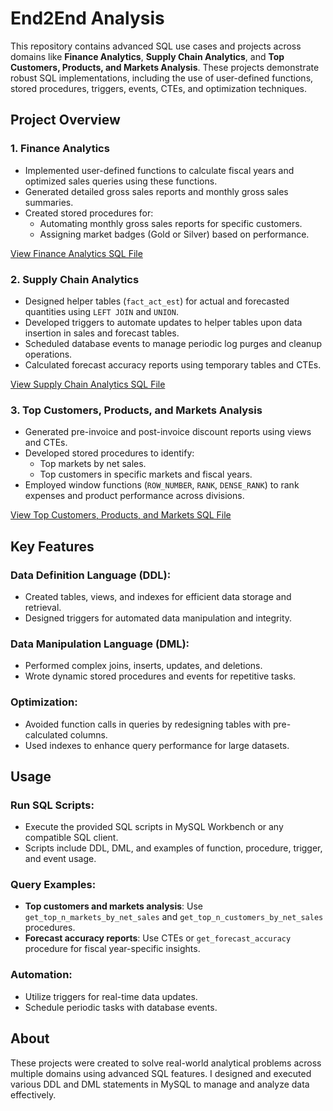 # End2End Analysis

This repository contains advanced SQL use cases and projects across domains like **Finance Analytics**, **Supply Chain Analytics**, and **Top Customers, Products, and Markets Analysis**. These projects demonstrate robust SQL implementations, including the use of user-defined functions, stored procedures, triggers, events, CTEs, and optimization techniques.

## Project Overview

### 1. **Finance Analytics**
- Implemented user-defined functions to calculate fiscal years and optimized sales queries using these functions.
- Generated detailed gross sales reports and monthly gross sales summaries.
- Created stored procedures for:
  - Automating monthly gross sales reports for specific customers.
  - Assigning market badges (Gold or Silver) based on performance.
  
[View Finance Analytics SQL File](https://github.com/Ranjith-Senthilkumar/MYSQL-Queries/blob/main/Financials_Query)

### 2. **Supply Chain Analytics**
- Designed helper tables (`fact_act_est`) for actual and forecasted quantities using `LEFT JOIN` and `UNION`.
- Developed triggers to automate updates to helper tables upon data insertion in sales and forecast tables.
- Scheduled database events to manage periodic log purges and cleanup operations.
- Calculated forecast accuracy reports using temporary tables and CTEs.

[View Supply Chain Analytics SQL File](https://github.com/Ranjith-Senthilkumar/MYSQL-Queries/blob/main/Supply_chain_analysis_query)

### 3. **Top Customers, Products, and Markets Analysis**
- Generated pre-invoice and post-invoice discount reports using views and CTEs.
- Developed stored procedures to identify:
  - Top markets by net sales.
  - Top customers in specific markets and fiscal years.
- Employed window functions (`ROW_NUMBER`, `RANK`, `DENSE_RANK`) to rank expenses and product performance across divisions.

[View Top Customers, Products, and Markets SQL File](https://github.com/Ranjith-Senthilkumar/MYSQL-Queries/blob/main/Top%20and%20Bottom%20N%20queries)

## Key Features

### Data Definition Language (DDL):
- Created tables, views, and indexes for efficient data storage and retrieval.
- Designed triggers for automated data manipulation and integrity.

### Data Manipulation Language (DML):
- Performed complex joins, inserts, updates, and deletions.
- Wrote dynamic stored procedures and events for repetitive tasks.

### Optimization:
- Avoided function calls in queries by redesigning tables with pre-calculated columns.
- Used indexes to enhance query performance for large datasets.

## Usage

### Run SQL Scripts:
- Execute the provided SQL scripts in MySQL Workbench or any compatible SQL client.
- Scripts include DDL, DML, and examples of function, procedure, trigger, and event usage.

### Query Examples:
- **Top customers and markets analysis**: Use `get_top_n_markets_by_net_sales` and `get_top_n_customers_by_net_sales` procedures.
- **Forecast accuracy reports**: Use CTEs or `get_forecast_accuracy` procedure for fiscal year-specific insights.

### Automation:
- Utilize triggers for real-time data updates.
- Schedule periodic tasks with database events.

## About
These projects were created to solve real-world analytical problems across multiple domains using advanced SQL features. I designed and executed various DDL and DML statements in MySQL to manage and analyze data effectively.
